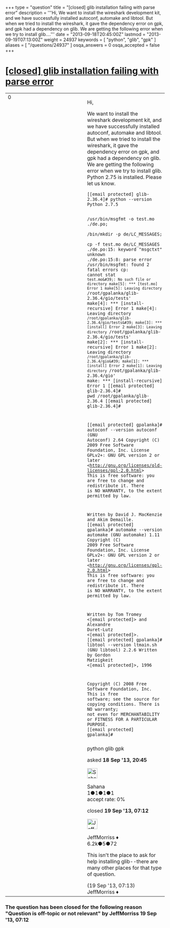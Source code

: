 +++
type = "question"
title = "[closed] glib installation failing with parse error"
description = '''Hi,  We want to install the wireshark development kit, and we have successfully installed autoconf, automake and libtool. But when we tried to install the wireshark, it gave the dependency error on gpk, and gpk had a dependency on glib. We are getting the following error when we try to install glib....'''
date = "2013-09-18T20:45:00Z"
lastmod = "2013-09-19T07:13:00Z"
weight = 24937
keywords = [ "python", "glib", "gpk" ]
aliases = [ "/questions/24937" ]
osqa_answers = 0
osqa_accepted = false
+++

<div class="headNormal">

# [\[closed\] glib installation failing with parse error](/questions/24937/glib-installation-failing-with-parse-error)

</div>

<div id="main-body">

<div id="askform">

<table id="question-table" style="width:100%;"><colgroup><col style="width: 50%" /><col style="width: 50%" /></colgroup><tbody><tr class="odd"><td style="width: 30px; vertical-align: top"><div class="vote-buttons"><span id="post-24937-upvote" class="ajax-command post-vote up" rel="nofollow" title="I like this post (click again to cancel)"> </span><div id="post-24937-score" class="post-score" title="current number of votes">0</div><span id="post-24937-downvote" class="ajax-command post-vote down" rel="nofollow" title="I dont like this post (click again to cancel)"> </span> <span id="favorite-mark" class="ajax-command favorite-mark" rel="nofollow" title="mark/unmark this question as favorite (click again to cancel)"> </span><div id="favorite-count" class="favorite-count"></div></div></td><td><div id="item-right"><div class="question-body"><p>Hi,</p><p>We want to install the wireshark development kit, and we have successfully installed autoconf, automake and libtool. But when we tried to install the wireshark, it gave the dependency error on gpk, and gpk had a dependency on glib. We are getting the following error when we try to install glib. Python 2.75 is installed. Please let us know.</p><pre><code>[[email protected] glib-2.36.4]# python --version
Python 2.7.5

/usr/bin/msgfmt -o test.mo ./de.po; \
        /bin/mkdir -p de/LC_MESSAGES; \
        cp -f test.mo de/LC_MESSAGES
./de.po:15: keyword &quot;msgctxt&quot; unknown
./de.po:15:8: parse error
/usr/bin/msgfmt: found 2 fatal errors
cp: cannot stat `test.mo&#39;: No such file or directory
make[5]: *** [test.mo] Error 1
make[5]: Leaving directory `/root/gpalanka/glib-2.36.4/gio/tests&#39;
make[4]: *** [install-recursive] Error 1
make[4]: Leaving directory `/root/gpalanka/glib-2.36.4/gio/tests&#39;
make[3]: *** [install] Error 2
make[3]: Leaving directory `/root/gpalanka/glib-2.36.4/gio/tests&#39;
make[2]: *** [install-recursive] Error 1
make[2]: Leaving directory `/root/gpalanka/glib-2.36.4/gio&#39;
make[1]: *** [install] Error 2
make[1]: Leaving directory `/root/gpalanka/glib-2.36.4/gio&#39;
make: *** [install-recursive] Error 1
[[email protected] glib-2.36.4]# pwd
/root/gpalanka/glib-2.36.4
[[email protected] glib-2.36.4]#

[[email protected] gpalanka]# autoconf --version
autoconf (GNU Autoconf) 2.64
Copyright (C) 2009 Free Software Foundation, Inc.
License GPLv2+: GNU GPL version 2 or later
&lt;http://gnu.org/licenses/old-licenses/gpl-2.0.html&gt;
This is free software: you are free to change and redistribute it.
There is NO WARRANTY, to the extent permitted by law.

Written by David J. MacKenzie and Akim Demaille.
[[email protected] gpalanka]# automake --version
automake (GNU automake) 1.11
Copyright (C) 2009 Free Software Foundation, Inc.
License GPLv2+: GNU GPL version 2 or later &lt;http://gnu.org/licenses/gpl-2.0.html&gt;
This is free software: you are free to change and redistribute it.
There is NO WARRANTY, to the extent permitted by law.

Written by Tom Tromey &lt;[email protected]&gt;
       and Alexandre Duret-Lutz &lt;[email protected]&gt;.
[[email protected] gpalanka]# libtool --version
ltmain.sh (GNU libtool) 2.2.6
Written by Gordon Matzigkeit &lt;[email protected]&gt;, 1996

Copyright (C) 2008 Free Software Foundation, Inc.
This is free software; see the source for copying conditions.  There is NO
warranty; not even for MERCHANTABILITY or FITNESS FOR A PARTICULAR PURPOSE.
[[email protected] gpalanka]#</code></pre></div><div id="question-tags" class="tags-container tags"><span class="post-tag tag-link-python" rel="tag" title="see questions tagged &#39;python&#39;">python</span> <span class="post-tag tag-link-glib" rel="tag" title="see questions tagged &#39;glib&#39;">glib</span> <span class="post-tag tag-link-gpk" rel="tag" title="see questions tagged &#39;gpk&#39;">gpk</span></div><div id="question-controls" class="post-controls"></div><div class="post-update-info-container"><div class="post-update-info post-update-info-user"><p>asked <strong>18 Sep '13, 20:45</strong></p><img src="https://secure.gravatar.com/avatar/7a7b8901328249aa8d526a374e2540b6?s=32&amp;d=identicon&amp;r=g" class="gravatar" width="32" height="32" alt="Sahana&#39;s gravatar image" /><p><span>Sahana</span><br />
<span class="score" title="1 reputation points">1</span><span title="1 badges"><span class="badge1">●</span><span class="badgecount">1</span></span><span title="1 badges"><span class="silver">●</span><span class="badgecount">1</span></span><span title="1 badges"><span class="bronze">●</span><span class="badgecount">1</span></span><br />
<span class="accept_rate" title="Rate of the user&#39;s accepted answers">accept rate:</span> <span title="Sahana has no accepted answers">0%</span></p></div><div class="post-update-info post-update-info-edited"><p><span> closed <strong>19 Sep '13, 07:12</strong> </span></p><img src="https://secure.gravatar.com/avatar/e0564001bb7deb960d5d9d9c1e0ba074?s=32&amp;d=identicon&amp;r=g" class="gravatar" width="32" height="32" alt="JeffMorriss&#39;s gravatar image" /><p><span>JeffMorriss ♦</span><br />
<span class="score" title="6219 reputation points"><span>6.2k</span></span><span title="5 badges"><span class="silver">●</span><span class="badgecount">5</span></span><span title="72 badges"><span class="bronze">●</span><span class="badgecount">72</span></span></p></div></div><div id="comments-container-24937" class="comments-container"><span id="24958"></span><div id="comment-24958" class="comment"><div id="post-24958-score" class="comment-score"></div><div class="comment-text"><p>This isn't the place to ask for help installing glib--there are many other places for that type of question.</p></div><div id="comment-24958-info" class="comment-info"><span class="comment-age">(19 Sep '13, 07:13)</span> <span class="comment-user userinfo">JeffMorriss ♦</span></div></div></div><div id="comment-tools-24937" class="comment-tools"></div><div class="clear"></div><div id="comment-24937-form-container" class="comment-form-container"></div><div class="clear"></div></div></td></tr></tbody></table>

<div class="question-status" style="margin-bottom:15px">

### The question has been closed for the following reason "Question is off-topic or not relevant" by JeffMorriss 19 Sep '13, 07:12

</div>

</div>

</div>


